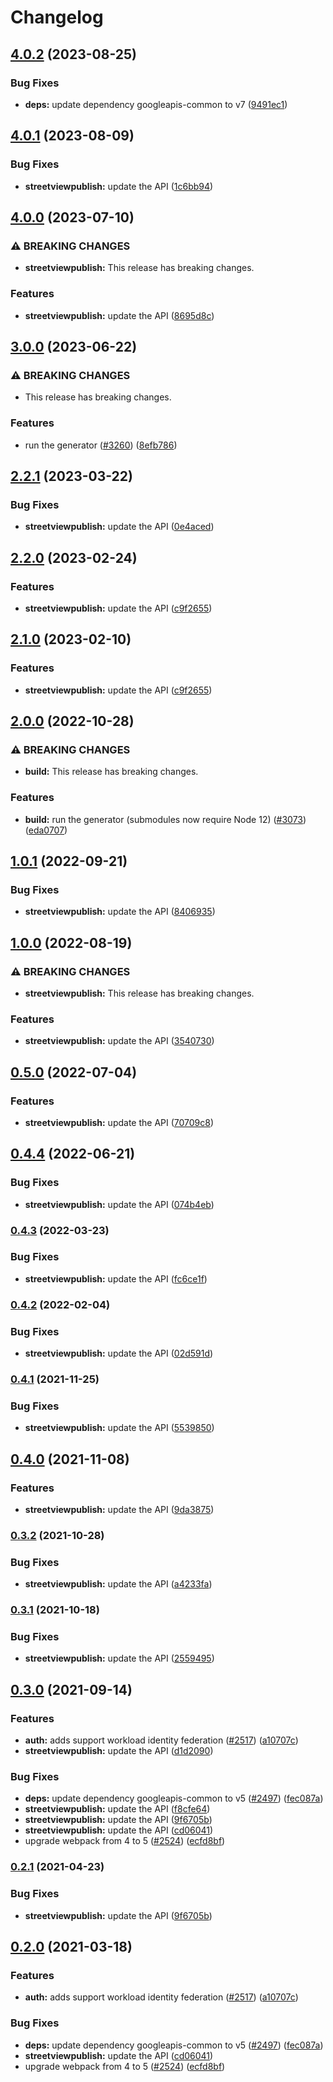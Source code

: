 # Changelog

## [4.0.2](https://github.com/googleapis/google-api-nodejs-client/compare/streetviewpublish-v4.0.1...streetviewpublish-v4.0.2) (2023-08-25)


### Bug Fixes

* **deps:** update dependency googleapis-common to v7 ([9491ec1](https://github.com/googleapis/google-api-nodejs-client/commit/9491ec1cdc3c413e7d73edcfcd59cf5c28a7c855))

## [4.0.1](https://github.com/googleapis/google-api-nodejs-client/compare/streetviewpublish-v4.0.0...streetviewpublish-v4.0.1) (2023-08-09)


### Bug Fixes

* **streetviewpublish:** update the API ([1c6bb94](https://github.com/googleapis/google-api-nodejs-client/commit/1c6bb94e2ef745913506df7921ad5dd88d44873b))

## [4.0.0](https://github.com/googleapis/google-api-nodejs-client/compare/streetviewpublish-v3.0.0...streetviewpublish-v4.0.0) (2023-07-10)


### ⚠ BREAKING CHANGES

* **streetviewpublish:** This release has breaking changes.

### Features

* **streetviewpublish:** update the API ([8695d8c](https://github.com/googleapis/google-api-nodejs-client/commit/8695d8c0ecf2f6956a4a9e51168cad606d53f148))

## [3.0.0](https://github.com/googleapis/google-api-nodejs-client/compare/streetviewpublish-v2.2.1...streetviewpublish-v3.0.0) (2023-06-22)


### ⚠ BREAKING CHANGES

* This release has breaking changes.

### Features

* run the generator ([#3260](https://github.com/googleapis/google-api-nodejs-client/issues/3260)) ([8efb786](https://github.com/googleapis/google-api-nodejs-client/commit/8efb7861b7da4bc1472a4b654e46f90b29fbff20))

## [2.2.1](https://github.com/googleapis/google-api-nodejs-client/compare/streetviewpublish-v2.2.0...streetviewpublish-v2.2.1) (2023-03-22)


### Bug Fixes

* **streetviewpublish:** update the API ([0e4aced](https://github.com/googleapis/google-api-nodejs-client/commit/0e4aceddba44277b0156ef52c8e48da4ad6d315a))

## [2.2.0](https://github.com/googleapis/google-api-nodejs-client/compare/streetviewpublish-v2.1.0...streetviewpublish-v2.2.0) (2023-02-24)


### Features

* **streetviewpublish:** update the API ([c9f2655](https://github.com/googleapis/google-api-nodejs-client/commit/c9f26558424ec52a67df4825a649ab2d4975cdcb))

## [2.1.0](https://github.com/googleapis/google-api-nodejs-client/compare/streetviewpublish-v2.0.0...streetviewpublish-v2.1.0) (2023-02-10)


### Features

* **streetviewpublish:** update the API ([c9f2655](https://github.com/googleapis/google-api-nodejs-client/commit/c9f26558424ec52a67df4825a649ab2d4975cdcb))

## [2.0.0](https://github.com/googleapis/google-api-nodejs-client/compare/streetviewpublish-v1.0.1...streetviewpublish-v2.0.0) (2022-10-28)


### ⚠ BREAKING CHANGES

* **build:** This release has breaking changes.

### Features

* **build:** run the generator (submodules now require Node 12) ([#3073](https://github.com/googleapis/google-api-nodejs-client/issues/3073)) ([eda0707](https://github.com/googleapis/google-api-nodejs-client/commit/eda07079dadab46a80b6f9ede618f4f43030169e))

## [1.0.1](https://github.com/googleapis/google-api-nodejs-client/compare/streetviewpublish-v1.0.0...streetviewpublish-v1.0.1) (2022-09-21)


### Bug Fixes

* **streetviewpublish:** update the API ([8406935](https://github.com/googleapis/google-api-nodejs-client/commit/8406935bbfef75d39c2a8703cdf29f987d399487))

## [1.0.0](https://github.com/googleapis/google-api-nodejs-client/compare/streetviewpublish-v0.5.0...streetviewpublish-v1.0.0) (2022-08-19)


### ⚠ BREAKING CHANGES

* **streetviewpublish:** This release has breaking changes.

### Features

* **streetviewpublish:** update the API ([3540730](https://github.com/googleapis/google-api-nodejs-client/commit/35407304dfb160cfe354d533146a0880f9ab2960))

## [0.5.0](https://github.com/googleapis/google-api-nodejs-client/compare/streetviewpublish-v0.4.4...streetviewpublish-v0.5.0) (2022-07-04)


### Features

* **streetviewpublish:** update the API ([70709c8](https://github.com/googleapis/google-api-nodejs-client/commit/70709c8a312f98d4ac6bd7a07070548d4cb6ccec))

## [0.4.4](https://github.com/googleapis/google-api-nodejs-client/compare/streetviewpublish-v0.4.3...streetviewpublish-v0.4.4) (2022-06-21)


### Bug Fixes

* **streetviewpublish:** update the API ([074b4eb](https://github.com/googleapis/google-api-nodejs-client/commit/074b4eb10d86a9904cb9834fe4b74ab5f345b706))

### [0.4.3](https://github.com/googleapis/google-api-nodejs-client/compare/streetviewpublish-v0.4.2...streetviewpublish-v0.4.3) (2022-03-23)


### Bug Fixes

* **streetviewpublish:** update the API ([fc6ce1f](https://github.com/googleapis/google-api-nodejs-client/commit/fc6ce1fbdcaead0592943694de64a7ca2126e6d7))

### [0.4.2](https://github.com/googleapis/google-api-nodejs-client/compare/streetviewpublish-v0.4.1...streetviewpublish-v0.4.2) (2022-02-04)


### Bug Fixes

* **streetviewpublish:** update the API ([02d591d](https://github.com/googleapis/google-api-nodejs-client/commit/02d591d8645b3f25c86fdb02bb7ef336b477ad31))

### [0.4.1](https://www.github.com/googleapis/google-api-nodejs-client/compare/streetviewpublish-v0.4.0...streetviewpublish-v0.4.1) (2021-11-25)


### Bug Fixes

* **streetviewpublish:** update the API ([5539850](https://www.github.com/googleapis/google-api-nodejs-client/commit/5539850022bcb3d98061e4e05c9471bf011c5690))

## [0.4.0](https://www.github.com/googleapis/google-api-nodejs-client/compare/streetviewpublish-v0.3.2...streetviewpublish-v0.4.0) (2021-11-08)


### Features

* **streetviewpublish:** update the API ([9da3875](https://www.github.com/googleapis/google-api-nodejs-client/commit/9da38751915f1a4af24032d1b78ccbeba8893d81))

### [0.3.2](https://www.github.com/googleapis/google-api-nodejs-client/compare/streetviewpublish-v0.3.1...streetviewpublish-v0.3.2) (2021-10-28)


### Bug Fixes

* **streetviewpublish:** update the API ([a4233fa](https://www.github.com/googleapis/google-api-nodejs-client/commit/a4233fa3165dd9ec3f77150d05cf07a0b638aebe))

### [0.3.1](https://www.github.com/googleapis/google-api-nodejs-client/compare/streetviewpublish-v0.3.0...streetviewpublish-v0.3.1) (2021-10-18)


### Bug Fixes

* **streetviewpublish:** update the API ([2559495](https://www.github.com/googleapis/google-api-nodejs-client/commit/2559495948d02e231bcd445b2137027789e0d7c7))

## [0.3.0](https://www.github.com/googleapis/google-api-nodejs-client/compare/streetviewpublish-v0.2.1...streetviewpublish-v0.3.0) (2021-09-14)


### Features

* **auth:** adds support workload identity federation ([#2517](https://www.github.com/googleapis/google-api-nodejs-client/issues/2517)) ([a10707c](https://www.github.com/googleapis/google-api-nodejs-client/commit/a10707c477759e7c9ef6360a2fe800856fb600c1))
* **streetviewpublish:** update the API ([d1d2090](https://www.github.com/googleapis/google-api-nodejs-client/commit/d1d20908ac8a2662fb4f8852f2704b1cb8b11471))


### Bug Fixes

* **deps:** update dependency googleapis-common to v5 ([#2497](https://www.github.com/googleapis/google-api-nodejs-client/issues/2497)) ([fec087a](https://www.github.com/googleapis/google-api-nodejs-client/commit/fec087abcf3d994dd41c3ffa0a0c12b1f9f09dae))
* **streetviewpublish:** update the API ([f8cfe64](https://www.github.com/googleapis/google-api-nodejs-client/commit/f8cfe647396e4303b383dc0c41d3fe2286114555))
* **streetviewpublish:** update the API ([9f6705b](https://www.github.com/googleapis/google-api-nodejs-client/commit/9f6705b9883df5387195dcb535b7f0780050284d))
* **streetviewpublish:** update the API ([cd06041](https://www.github.com/googleapis/google-api-nodejs-client/commit/cd06041246b89d9cc3b205e69d7c62f370b49b52))
* upgrade webpack from 4 to 5  ([#2524](https://www.github.com/googleapis/google-api-nodejs-client/issues/2524)) ([ecfd8bf](https://www.github.com/googleapis/google-api-nodejs-client/commit/ecfd8bfcd06e1beabff7ec9a8c4000222379eb8d))

### [0.2.1](https://www.github.com/googleapis/google-api-nodejs-client/compare/streetviewpublish-v0.2.0...streetviewpublish-v0.2.1) (2021-04-23)


### Bug Fixes

* **streetviewpublish:** update the API ([9f6705b](https://www.github.com/googleapis/google-api-nodejs-client/commit/9f6705b9883df5387195dcb535b7f0780050284d))

## [0.2.0](https://www.github.com/googleapis/google-api-nodejs-client/compare/streetviewpublish-v0.1.0...streetviewpublish-v0.2.0) (2021-03-18)


### Features

* **auth:** adds support workload identity federation ([#2517](https://www.github.com/googleapis/google-api-nodejs-client/issues/2517)) ([a10707c](https://www.github.com/googleapis/google-api-nodejs-client/commit/a10707c477759e7c9ef6360a2fe800856fb600c1))


### Bug Fixes

* **deps:** update dependency googleapis-common to v5 ([#2497](https://www.github.com/googleapis/google-api-nodejs-client/issues/2497)) ([fec087a](https://www.github.com/googleapis/google-api-nodejs-client/commit/fec087abcf3d994dd41c3ffa0a0c12b1f9f09dae))
* **streetviewpublish:** update the API ([cd06041](https://www.github.com/googleapis/google-api-nodejs-client/commit/cd06041246b89d9cc3b205e69d7c62f370b49b52))
* upgrade webpack from 4 to 5  ([#2524](https://www.github.com/googleapis/google-api-nodejs-client/issues/2524)) ([ecfd8bf](https://www.github.com/googleapis/google-api-nodejs-client/commit/ecfd8bfcd06e1beabff7ec9a8c4000222379eb8d))
